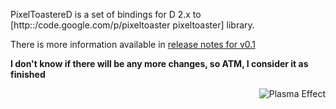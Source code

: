 PixelToastereD is a set of bindings for D 2.x to [http::/code.google.com/p/pixeltoaster pixeltoaster] library.

There is more information available in [release notes for v0.1](ReleaseNotes0x1.md)

**I don't know if there will be any more changes, so ATM, I consider it as finished**

<a href='http://pixeltoastered.googlecode.com/files/plasma.png'><img src='http://pixeltoastered.googlecode.com/files/plasma2.png' alt='Plasma Effect' align='right' /></a>